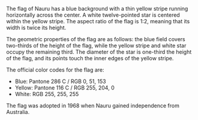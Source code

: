 The flag of Nauru has a blue background with a thin yellow stripe running horizontally across the center. A white twelve-pointed star is centered within the yellow stripe. The aspect ratio of the flag is 1:2, meaning that its width is twice its height.

The geometric properties of the flag are as follows: the blue field covers two-thirds of the height of the flag, while the yellow stripe and white star occupy the remaining third. The diameter of the star is one-third the height of the flag, and its points touch the inner edges of the yellow stripe.

The official color codes for the flag are:

- Blue: Pantone 286 C / RGB 0, 51, 153
- Yellow: Pantone 116 C / RGB 255, 204, 0
- White: RGB 255, 255, 255

The flag was adopted in 1968 when Nauru gained independence from Australia.
